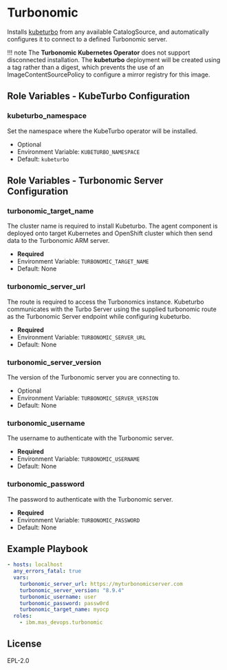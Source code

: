 Turbonomic
===============================================================================
Installs [kubeturbo](https://github.com/turbonomic/kubeturbo) from any available CatalogSource, and automatically configures it to connect to a defined Turbonomic server.

!!! note
    The **Turbonomic Kubernetes Operator** does not support disconnected installation.  The **kubeturbo** deployment will be created using a tag rather than a digest, which prevents the use of an ImageContentSourcePolicy to configure a mirror registry for this image.


Role Variables - KubeTurbo Configuration
-------------------------------------------------------------------------------
### kubeturbo_namespace
Set the namespace where the KubeTurbo operator will be installed.

- Optional
- Environment Variable: `KUBETURBO_NAMESPACE`
- Default: `kubeturbo`


Role Variables - Turbonomic Server Configuration
-------------------------------------------------------------------------------
### turbonomic_target_name
The cluster name is required to install Kubeturbo. The agent component is deployed onto target Kubernetes and OpenShift cluster which then send data to the Turbonomic ARM server.

- **Required**
- Environment Variable: `TURBONOMIC_TARGET_NAME`
- Default: None

### turbonomic_server_url
The route is required to access the Turbonomics instance. Kubeturbo communicates with the Turbo Server using the supplied turbonomic route as the Turbonomic Server endpoint while configuring kubeturbo.

- **Required**
- Environment Variable: `TURBONOMIC_SERVER_URL`
- Default: None

### turbonomic_server_version
The version of the Turbonomic server you are connecting to.

- Optional
- Environment Variable: `TURBONOMIC_SERVER_VERSION`
- Default: None

### turbonomic_username
The username to authenticate with the Turbonomic server.

- **Required**
- Environment Variable: `TURBONOMIC_USERNAME`
- Default: None

### turbonomic_password
The password to authenticate with the Turbonomic server.

- **Required**
- Environment Variable: `TURBONOMIC_PASSWORD`
- Default: None


Example Playbook
-------------------------------------------------------------------------------

```yaml
- hosts: localhost
  any_errors_fatal: true
  vars:
    turbonomic_server_url: https://myturbonomicserver.com
    turbonomic_server_version: "8.9.4"
    turbonomic_username: user
    turbonomic_password: passw0rd
    turbonomic_target_name: myocp
  roles:
    - ibm.mas_devops.turbonomic
```

License
-------------------------------------------------------------------------------
EPL-2.0
